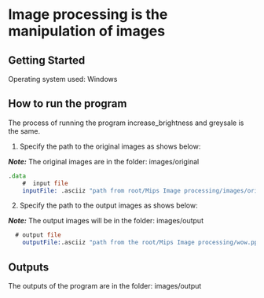 # Image processing is the manipulation of images

## Getting Started

Operating system used: Windows

## How to run the program

The process of running the program increase_brightness and greysale is the same.

1. Specify the path to the original images as shows below:

***Note:*** The original images are in the folder: images/original

```asm
.data
    #  input file
    inputFile: .asciiz "path from root/Mips Image processing/images/original/jet_64_in_ascii_crlf.ppm"

```

2. Specify the path to the output images as shows below:

***Note:*** The output images will be in the folder: images/output

```asm
  # output file
    outputFile:.asciiz "path from the root/Mips Image processing/wow.ppm" 
```

## Outputs 
The outputs of the program are in the folder: images/output